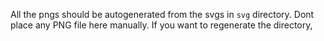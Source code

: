 All the pngs should be autogenerated from the svgs in `svg` directory. Dont place any PNG file here manually. If you want to regenerate the directory,
